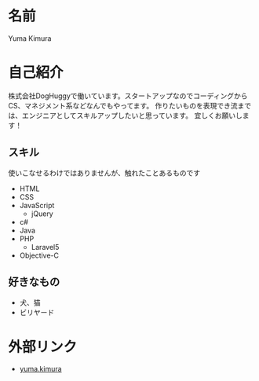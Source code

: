 # 名前
Yuma Kimura

# 自己紹介
株式会社DogHuggyで働いています。スタートアップなのでコーディングからCS、マネジメント系などなんでもやってます。
作りたいものを表現でき流までは、エンジニアとしてスキルアップしたいと思っています。
宜しくお願いします！

## スキル
使いこなせるわけではありませんが、触れたことあるものです

- HTML
- CSS
- JavaScript
  - jQuery
- c#
- Java
- PHP
  - Laravel5
- Objective-C

## 好きなもの
- 犬、猫
- ビリヤード

# 外部リンク
- [yuma.kimura](ps://www.facebook.com/yuma.kimura.31)
